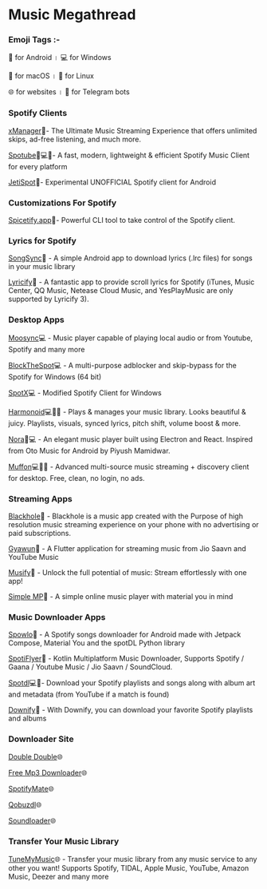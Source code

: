 # Music Megathread

### Emoji Tags :-

📱 for Android      ।  💻 for Windows

🍏 for macOS        ।  🐧 for Linux

🌐 for websites     ।  🤖 for Telegram bots


### Spotify Clients

[xManager](https://github.com/Team-xManager/xManager)📱- The Ultimate Music Streaming Experience that offers unlimited skips, ad-free listening, and much more.

[Spotube](https://spotube.krtirtho.dev/)📱💻🐧- A fast, modern, lightweight & efficient Spotify Music Client for every platform

[JetiSpot](https://github.com/iTaysonLab/jetispot)📱- Experimental UNOFFICIAL Spotify client for Android 

### Customizations For Spotify

[Spicetify.app](https://spicetify.app)🐧- Powerful CLI tool to take control of the Spotify client.

### Lyrics for Spotify

[SongSync](https://github.com/Lambada10/SongSync)📱 - A simple Android app to download lyrics (.lrc files) for songs in your music library

[Lyricify](https://github.com/WXRIW/Lyricify-App)📱 - A fantastic app to provide scroll lyrics for Spotify (iTunes, Music Center, QQ Music, Netease Cloud Music, and YesPlayMusic are only supported by Lyricify 3).

### Desktop Apps

[Moosync](https://github.com/Moosync/Moosync)💻 - Music player capable of playing local audio or from Youtube, Spotify and many more

[BlockTheSpot](https://github.com/mrpond/BlockTheSpot)💻 - A multi-purpose adblocker and skip-bypass for the Spotify for Windows (64 bit)

[SpotX](https://github.com/SpotX-Official/SpotX)💻 - Modified Spotify Client for Windows

[Harmonoid](https://github.com/harmonoid/harmonoid)💻🐧📱 - Plays & manages your music library. Looks beautiful & juicy. Playlists, visuals, synced lyrics, pitch shift, volume boost & more.

[Nora](https://github.com/Sandakan/Nora)📱💻 - An elegant music player built using Electron and React. Inspired from Oto Music for Android by Piyush Mamidwar.

[Muffon](https://github.com/staniel359/muffon/)💻🐧🍏 - Advanced multi-source music streaming + discovery client for desktop. Free, clean, no login, no ads.

### Streaming Apps

[Blackhole](https://sangwan5688.github.io/)📱 - Blackhole is a music app created with the Purpose of high resolution music streaming experience on your phone with no advertising or paid subscriptions.

[Gyawun](https://github.com/sheikhhaziq/gyavun)📱 - A Flutter application for streaming music from Jio Saavn and YouTube Music

[Musify](https://github.com/gokadzev/Musify)📱 - Unlock the full potential of music: Stream effortlessly with one app!

[Simple MP](https://github.com/lighttigerXIV/SimpleMP-Compose/)📱 - A simple online music player with material you in mind

### Music Downloader Apps

[Spowlo](https://github.com/BobbyESP/Spowlo)📱 - A Spotify songs downloader for Android made with Jetpack Compose, Material You and the spotDL Python library

[SpotiFlyer](https://github.com/Shabinder/SpotiFlyer)📱 - Kotlin Multiplatform Music Downloader, Supports Spotify / Gaana / Youtube Music / Jio Saavn / SoundCloud.

[Spotdl](https://github.com/spotDL/spotify-downloader)💻🐧- Download your Spotify playlists and songs along with album art and metadata (from YouTube if a match is found)

[Downify](https://play.google.com/store/apps/details?id=com.sam.downify)📱 - With Downify, you can download your favorite Spotify playlists and albums

### Downloader Site

[Double Double](https://doubledouble.top/)🌐

[Free Mp3 Downloader](https://free-mp3-download.net/)🌐

[SpotifyMate](https://spotifymate.com/)🌐

[Qobuzdl](https://github.com/vitiko98/qobuz-dl)🌐

[Soundloader](https://www.soundloaders.com/)🌐

### Transfer Your Music Library

[TuneMyMusic](http://tunemymusic.com/)🌐 - Transfer your music library from any music service to any other you want! Supports Spotify, TIDAL, Apple Music, YouTube, Amazon Music, Deezer and many more